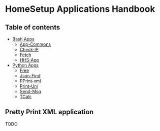 # HomeSetup Applications Handbook

## Table of contents

<!-- toc -->
- [Bash Apps](../../applications.md#bash-apps)
  * [App-Commons](../bash/app-commons.md)
  * [Check-IP](../bash/check-ip.md)
  * [Fetch](../bash/fetch.md)
  * [HHS-App](../bash/hhs-app.md)
- [Python Apps](../../applications.md#python-apps)
  * [Free](free.md)
  * [Json-Find](json-find.md)
  * [PPrint-xml](pprint-xml.md)
  * [Print-Uni](print-uni.md)
  * [Send-Msg](send-msg.md)
  * [TCalc](tcalc.md)
<!-- tocstop -->

## Pretty Print XML application

TODO
